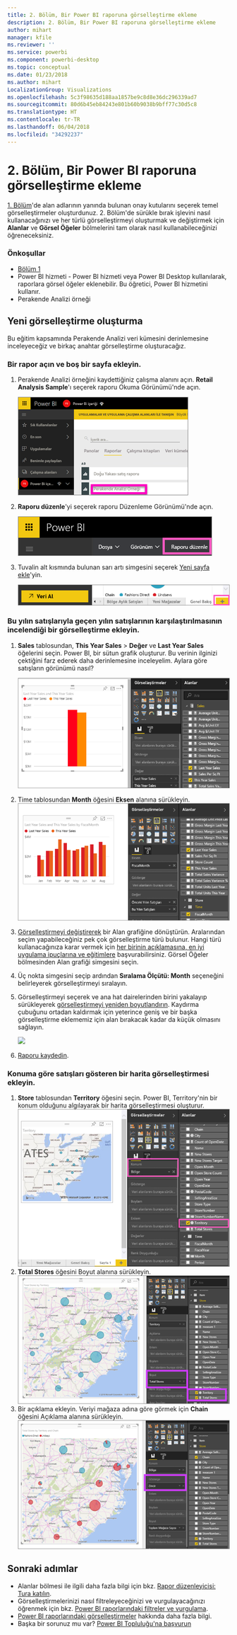 ```yaml
---
title: 2. Bölüm, Bir Power BI raporuna görselleştirme ekleme
description: 2. Bölüm, Bir Power BI raporuna görselleştirme ekleme
author: mihart
manager: kfile
ms.reviewer: ''
ms.service: powerbi
ms.component: powerbi-desktop
ms.topic: conceptual
ms.date: 01/23/2018
ms.author: mihart
LocalizationGroup: Visualizations
ms.openlocfilehash: 5c3f98635d188aa1857be9c8d8e36dc296339ad7
ms.sourcegitcommit: 80d6b45eb84243e801b60b9038b9bff77c30d5c8
ms.translationtype: HT
ms.contentlocale: tr-TR
ms.lasthandoff: 06/04/2018
ms.locfileid: "34292237"
---
```

# <a name="part-2-add-visualizations-to-a-power-bi-report"></a>2. Bölüm, Bir Power BI raporuna görselleştirme ekleme
[1. Bölüm](power-bi-report-add-visualizations-ii.md)'de alan adlarının yanında bulunan onay kutularını seçerek temel görselleştirmeler oluşturdunuz.  2. Bölüm'de sürükle bırak işlevini nasıl kullanacağınızı ve her türlü görselleştirmeyi oluşturmak ve değiştirmek için **Alanlar** ve **Görsel Öğeler** bölmelerini tam olarak nasıl kullanabileceğinizi öğreneceksiniz.

### <a name="prerequisites"></a>Önkoşullar
- [Bölüm 1](power-bi-report-add-visualizations-ii.md)
- Power BI hizmeti - Power BI hizmeti veya Power BI Desktop kullanılarak, raporlara görsel öğeler eklenebilir. Bu öğretici, Power BI hizmetini kullanır. 
- Perakende Analizi örneği

## <a name="create-a-new-visualization"></a>Yeni görselleştirme oluşturma
Bu eğitim kapsamında Perakende Analizi veri kümesini derinlemesine inceleyeceğiz ve birkaç anahtar görselleştirme oluşturacağız.

### <a name="open-a-report-and-add-a-new-blank-page"></a>Bir rapor açın ve boş bir sayfa ekleyin.
1. Perakende Analizi örneğini kaydettiğiniz çalışma alanını açın. **Retail Analysis Sample**'ı seçerek raporu Okuma Görünümü'nde açın.
   
   ![](media/power-bi-report-add-visualizations-ii/power-bi-open-report.png)
2. **Raporu düzenle**'yi seçerek raporu Düzenleme Görünümü'nde açın.
   
   ![](media/power-bi-report-add-visualizations-ii/editreport1.png)
3. Tuvalin alt kısmında bulunan sarı artı simgesini seçerek [Yeni sayfa ekle](power-bi-report-add-page.md)'yin.
   
   ![](media/power-bi-report-add-visualizations-ii/pbi_addreportpage.png)

### <a name="add-a-visualization-that-looks-at-this-years-sales-compared-to-last-year"></a>Bu yılın satışlarıyla geçen yılın satışlarının karşılaştırılmasının incelendiği bir görselleştirme ekleyin.
1. **Sales** tablosundan, **This Year Sales** > **Değer** ve **Last Year Sales** öğelerini seçin. Power BI, bir sütun grafik oluşturur.  Bu verinin ilginizi çektiğini farz ederek daha derinlemesine inceleyelim. Aylara göre satışların görünümü nasıl?  
   
   ![](media/power-bi-report-add-visualizations-ii/pbi_part2_4bnew.png)
2. Time tablosundan **Month** öğesini **Eksen** alanına sürükleyin.  
   ![](media/power-bi-report-add-visualizations-ii/pbi_part2_5newnew.png)
3. [Görselleştirmeyi değiştirerek](power-bi-report-change-visualization-type.md) bir Alan grafiğine dönüştürün.  Aralarından seçim yapabileceğiniz pek çok görselleştirme türü bulunur. Hangi türü kullanacağınıza karar vermek için [her birinin açıklamasına, en iyi uygulama ipuçlarına ve eğitimlere](power-bi-visualization-types-for-reports-and-q-and-a.md) başvurabilirsiniz. Görsel Öğeler bölmesinden Alan grafiği simgesini seçin.
4. Üç nokta simgesini seçip ardından **Sıralama Ölçütü: Month** seçeneğini belirleyerek görselleştirmeyi sıralayın.
5. Görselleştirmeyi seçerek ve ana hat dairelerinden birini yakalayıp sürükleyerek [görselleştirmeyi yeniden boyutlandırın](power-bi-visualization-move-and-resize.md). Kaydırma çubuğunu ortadan kaldırmak için yeterince geniş ve bir başka görselleştirme eklememiz için alan bırakacak kadar da küçük olmasını sağlayın.
   
   ![](media/power-bi-report-add-visualizations-ii/pbi_part2_7b.png)
6. [Raporu kaydedin](service-report-save.md).

### <a name="add-a-map-visualization-that-looks-at-sales-by-location"></a>Konuma göre satışları gösteren bir harita görselleştirmesi ekleyin.
1. **Store** tablosundan **Territory** öğesini seçin. Power BI, Territory'nin bir konum olduğunu algılayarak bir harita görselleştirmesi oluşturur.  
   ![](media/power-bi-report-add-visualizations-ii/pbi_part2_8newnew.png)
2. **Total Stores** öğesini Boyut alanına sürükleyin.  
   ![](media/power-bi-report-add-visualizations-ii/power-bi-add-visual-to-a-reportnew.png)
3. Bir açıklama ekleyin.  Veriyi mağaza adına göre görmek için **Chain** öğesini Açıklama alanına sürükleyin.  
   ![](media/power-bi-report-add-visualizations-ii/power-bi-add-visual-to-a-report-3new.png)

## <a name="next-steps"></a>Sonraki adımlar
* Alanlar bölmesi ile ilgili daha fazla bilgi için bkz. [Rapor düzenleyicisi: Tura katılın](service-the-report-editor-take-a-tour.md).   
* Görselleştirmelerinizi nasıl filtreleyeceğinizi ve vurgulayacağınızı öğrenmek için bkz. [Power BI raporlarındaki filtreler ve vurgulama](power-bi-reports-filters-and-highlighting.md).  
* [Power BI raporlarındaki görselleştirmeler](power-bi-report-visualizations.md) hakkında daha fazla bilgi.  
* Başka bir sorunuz mu var? [Power BI Topluluğu'na başvurun](http://community.powerbi.com/)

